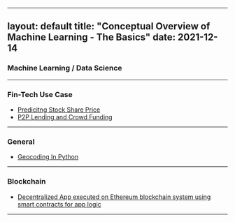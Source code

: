 
---
layout: default
title: "Conceptual Overview of Machine Learning - The Basics"
date: 2021-12-14
---

### Machine Learning / Data Science

---

### Fin-Tech Use Case 
* [Predicitng Stock Share Price](https://github.com/Anannya2021/ML-Demo-FinTech-UseCase)
* [P2P Lending and Crowd Funding](https://github.com/AnannyaNZCA/AnannyaNZCA1.github.io)

---

### General

* [Geocoding In Python](https://github.com/AnannyaNZCA/GeoCode_Reversal_API_Python)

---

### Blockchain


* [Decentralized App executed on Ethereum blockchain system using smart contracts for app logic](https://github.com/AnannyaNZCA/DApp_Ethereum_Car_Mktplace)

---


